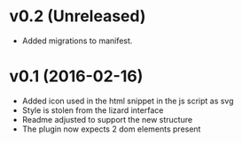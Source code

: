 # v0.2 (Unreleased)

* Added migrations to manifest.

# v0.1 (2016-02-16)

* Added icon used in the html snippet in the js script as svg
* Style is stolen from the lizard interface
* Readme adjusted to support the new structure
* The plugin now expects 2 dom elements present

